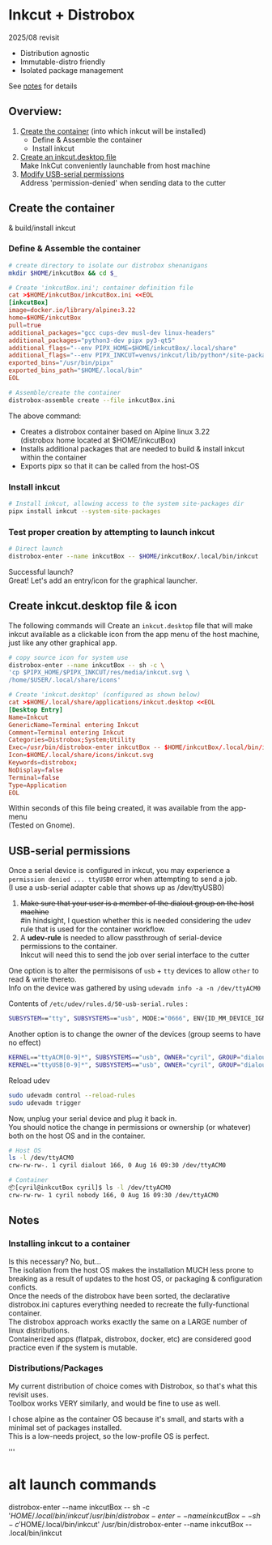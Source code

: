 # Inkcut + Distrobox
2025/08 revisit   
- Distribution agnostic  
- Immutable-distro friendly  
- Isolated package management  

See [notes](#notes) for details

## Overview:
1. [Create the container](#create-the-container) (into which inkcut will be installed)  
    - Define & Assemble the container  
    - Install inkcut  
2. [Create an inkcut.desktop file](#launching-inkcut-from-the-host)  
Make InkCut conveniently launchable from host machine
2. [Modify USB-serial permissions](#usb-serial-permissions)  
Address 'permission-denied' when sending data to the cutter 

## Create the container
& build/install inkcut

### Define & Assemble the container
```sh
# create directory to isolate our distrobox shenanigans
mkdir $HOME/inkcutBox && cd $_
```
```conf
# Create 'inkcutBox.ini'; container definition file
cat >$HOME/inkcutBox/inkcutBox.ini <<EOL
[inkcutBox]
image=docker.io/library/alpine:3.22
home=$HOME/inkcutBox
pull=true
additional_packages="gcc cups-dev musl-dev linux-headers"
additional_packages="python3-dev pipx py3-qt5"
additional_flags="--env PIPX_HOME=$HOME/inkcutBox/.local/share"
additional_flags="--env PIPX_INKCUT=venvs/inkcut/lib/python*/site-packages/inkcut"
exported_bins="/usr/bin/pipx"
exported_bins_path="$HOME/.local/bin"
EOL
```
```sh
# Assemble/create the container
distrobox-assemble create --file inkcutBox.ini
```
The above command:
- Creates a distrobox container based on Alpine linux 3.22  
(distrobox home located at $HOME/inkcutBox)
- Installs additional packages that are needed to build & install inkcut within the container
- Exports pipx so that it can be called from the host-OS

### Install inkcut
```sh
# Install inkcut, allowing access to the system site-packages dir
pipx install inkcut --system-site-packages
```

### Test proper creation by attempting to launch inkcut
```sh
# Direct launch
distrobox-enter --name inkcutBox -- $HOME/inkcutBox/.local/bin/inkcut
```

Successful launch?  
Great! Let's add an entry/icon for the graphical launcher.  

## Create inkcut.desktop file & icon
The following commands will Create an `inkcut.desktop` file that will make inkcut available as a clickable icon from the app menu of the host machine, just like any other graphical app.

```sh
# copy source icon for system use
distrobox-enter --name inkcutBox -- sh -c \
'cp $PIPX_HOME/$PIPX_INKCUT/res/media/inkcut.svg \
/home/$USER/.local/share/icons'
```
```conf
# Create 'inkcut.desktop' (configured as shown below)
cat >$HOME/.local/share/applications/inkcut.desktop <<EOL
[Desktop Entry]
Name=Inkcut
GenericName=Terminal entering Inkcut
Comment=Terminal entering Inkcut
Categories=Distrobox;System;Utility
Exec=/usr/bin/distrobox-enter inkcutBox -- $HOME/inkcutBox/.local/bin/inkcut
Icon=$HOME/.local/share/icons/inkcut.svg
Keywords=distrobox;
NoDisplay=false
Terminal=false
Type=Application
EOL
```
Within seconds of this file being created, it was available from the app-menu  
(Tested on Gnome).

## USB-serial permissions
Once a serial device is configured in inkcut, you may experience a `permission denied ... ttyUSB0` error when attempting to send a job.  
(I use a usb-serial adapter cable that shows up as /dev/ttyUSB0)  

1. ~~Make sure that your user is a member of the dialout group on the host machine~~  
    #in hindsight, I question whether this is needed considering the udev rule that is used for the container workflow.  
2. A **udev-rule** is needed to allow passthrough of serial-device permissions to the container.  
Inkcut will need this to send the job over serial interface to the cutter  

One option is to alter the permisisons of `usb` + `tty` devices to allow `other` to read & write thereto.  
Info on the device was gathered by using `udevadm info -a -n /dev/ttyACM0`

Contents of `/etc/udev/rules.d/50-usb-serial.rules` :  
```sh
SUBSYSTEM=="tty", SUBSYSTEMS=="usb", MODE:="0666", ENV{ID_MM_DEVICE_IGNORE}="1", ENV{ID_MM_PORT_IGNORE}="1"
```
Another option is to change the owner of the devices (group seems to have no effect)
```sh
KERNEL=="ttyACM[0-9]*", SUBSYSTEMS=="usb", OWNER="cyril", GROUP="dialout", MODE:="0660", ENV{ID_MM_DEVICE_IGNORE}="1", ENV{ID_MM_PORT_IGNORE}="1"
KERNEL=="ttyUSB[0-9]*", SUBSYSTEMS=="usb", OWNER="cyril", GROUP="dialout", MODE:="0660", ENV{ID_MM_DEVICE_IGNORE}="1", ENV{ID_MM_PORT_IGNORE}="1"
```
Reload udev  
```sh
sudo udevadm control --reload-rules
sudo udevadm trigger
```

Now, unplug your serial device and plug it back in.  
You should notice the change in permissions or ownership (or whatever) both on the host OS and in the container.  
```sh
# Host OS
ls -l /dev/ttyACM0
crw-rw-rw-. 1 cyril dialout 166, 0 Aug 16 09:30 /dev/ttyACM0
```
```sh
# Container
📦[cyril@inkcutBox cyril]$ ls -l /dev/ttyACM0
crw-rw-rw- 1 cyril nobody 166, 0 Aug 16 09:30 /dev/ttyACM0
```

## Notes
### Installing inkcut to a container
Is this necessary? No, but...  
The isolation from the host OS makes the installation MUCH less prone to breaking as a result of updates to the host OS, or packaging & configuration conficts.  
Once the needs of the distrobox  have been sorted, the declarative distrobox.ini captures everything needed to recreate the fully-functional container.  
The distrobox approach works exactly the same on a LARGE number of linux distributions.  
Containerized apps (flatpak, distrobox, docker, etc) are considered good practice even if the system is mutable.

### Distributions/Packages
My current distribution of choice comes with Distrobox, so that's what this revisit uses.  
Toolbox works VERY similarly, and would be fine to use as well.

I chose alpine as the container OS because it's small, and starts with a minimal set of packages installed.  
This is a low-needs project, so the low-profile OS is perfect.

'''
# alt launch commands
distrobox-enter --name inkcutBox -- sh -c '$HOME/.local/bin/inkcut'
/usr/bin/distrobox-enter --name inkcutBox -- sh -c '$HOME/.local/bin/inkcut'
/usr/bin/distrobox-enter --name inkcutBox -- .local/bin/inkcut
```
